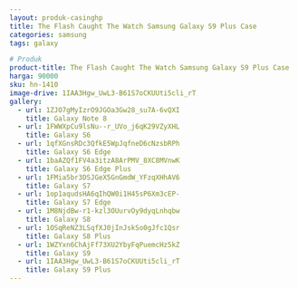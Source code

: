 ```yaml
---
layout: produk-casinghp
title: The Flash Caught The Watch Samsung Galaxy S9 Plus Case
categories: samsung
tags: galaxy

# Produk
product-title: The Flash Caught The Watch Samsung Galaxy S9 Plus Case
harga: 90000
sku: hn-1410
image-drive: 1IAA3Hgw_UwL3-B61S7oCKUUti5cli_rT
gallery:
  - url: 1ZJO7gMyIzrO9JGOa3Gw28_su7A-6vQXI
    title: Galaxy Note 8
  - url: 1FWWXpCu9lsNu--r_UVo_j6qK29VZyXHL
    title: Galaxy S6
  - url: 1qfXGnsRDc3QfkE5WpJqfneD6cNzsbRPh
    title: Galaxy S6 Edge
  - url: 1baAZQf1FV4a3itzA8ArPMV_8XC8MVnwK
    title: Galaxy S6 Edge Plus
  - url: 1FMia5br3DSJGeX5GnGmdW_YFzqXHhAV6
    title: Galaxy S7
  - url: 1op1aqudsHA6qIhQW0i1H45sP6Xm3cEP-
    title: Galaxy S7 Edge
  - url: 1M8NjdBw-r1-kzl3OUurvOy9dyqLnhqbw
    title: Galaxy S8
  - url: 1OSqReNZ3LSqfXJ0jInJskSo0gJfc1Qsr
    title: Galaxy S8 Plus
  - url: 1WZYxn6ChAjFf73XU2YbyFqPuemcHz5kZ
    title: Galaxy S9
  - url: 1IAA3Hgw_UwL3-B61S7oCKUUti5cli_rT
    title: Galaxy S9 Plus
---
```

